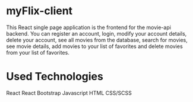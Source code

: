 # myFlix-client
  This React single page application is the frontend for the movie-api backend. You can register an account, login, modify your account details, delete your account, see all movies from the database, search for movies, see movie details, add movies to your list of favorites and delete movies from your list of favorites.

# Used Technologies
  React
  React Bootstrap
  Javascript
  HTML
  CSS/SCSS
